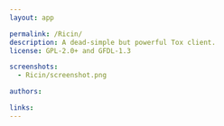 ```yaml
---
layout: app

permalink: /Ricin/
description: A dead-simple but powerful Tox client.
license: GPL-2.0+ and GFDL-1.3

screenshots:
  - Ricin/screenshot.png

authors:

links:
---
```

